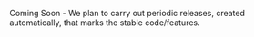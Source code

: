 Coming Soon - We plan to carry out periodic releases, created automatically,
that marks the stable code/features.
